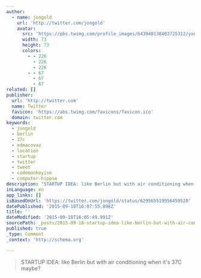 ```yaml
---
author:
  - name: jongold
    url: 'http://twitter.com/jongold'
    avatar:
      src: 'https://pbs.twimg.com/profile_images/643948138403725312/yuubebXL_bigger.jpg'
      width: 73
      height: 73
      colors:
        - - 226
          - 226
          - 226
        - - 67
          - 67
          - 67
related: []
publisher:
  url: 'http://twitter.com'
  name: Twitter
  favicon: 'https://abs.twimg.com/favicons/favicon.ico'
  domain: twitter.com
keywords:
  - jongold
  - berlin
  - 37c
  - edmacovaz
  - location
  - startup
  - twitter
  - tweet
  - codemonkeyism
  - computer-hippie
description: "STARTUP IDEA: like Berlin but with air conditioning when it's 37C maybe?"
inLanguage: en
app_links: []
isBasedOnUrl: 'https://twitter.com/jongold/status/629565519956459520'
datePublished: '2015-09-18T16:07:55.898Z'
title: ''
dateModified: '2015-09-18T16:05:49.991Z'
sourcePath: _posts/2015-09-18-startup-idea-like-berlin-but-with-air-conditioning-when-it.md
published: true
_type: Comment
_context: 'http://schema.org'

---
```

> STARTUP IDEA&colon; like Berlin but with air conditioning when it's 37C maybe&quest;
